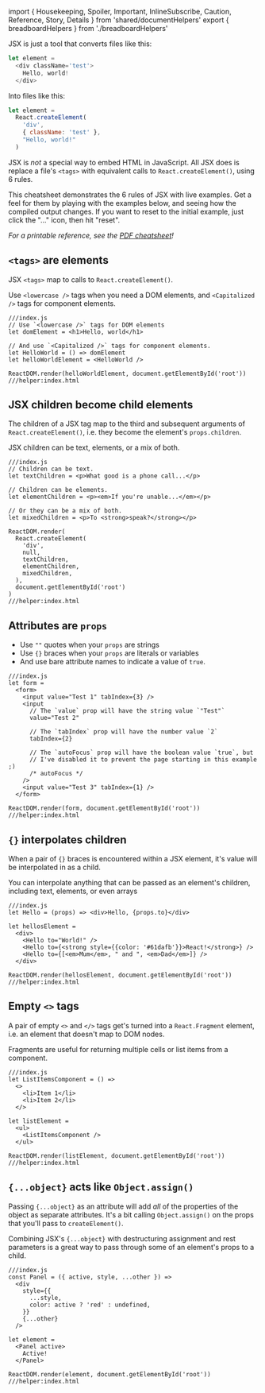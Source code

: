 import { Housekeeping, Spoiler, Important, InlineSubscribe, Caution, Reference, Story, Details } from 'shared/documentHelpers'
export { breadboardHelpers } from './breadboardHelpers'


JSX is just a tool that converts files like this:

```js
let element =
  <div className='test'>
    Hello, world!
  </div>
```

Into files like this:

```js
let element =
  React.createElement(
    'div',
    { className: 'test' },
    "Hello, world!"
  )
```

JSX is *not* a special way to embed HTML in JavaScript. All JSX does is replace a file's `<tags>` with equivalent calls to `React.createElement()`, using 6 rules.

This cheatsheet demonstrates the 6 rules of JSX with live examples. Get a feel for them by playing with the examples below, and seeing how the compiled output changes. If you want to reset to the initial example, just click the "..." icon, then hit "reset".

*For a printable reference, see the [PDF cheatsheet](/toolbox/react-cheatsheets/#JSX)!*


## `<tags>` are elements

JSX `<tags>` map to calls to `React.createElement()`.

Use `<lowercase />` tags when you need a DOM elements, and `<Capitalized />` tags for component elements.

```jsx{unpersisted,defaultLeftPanel=transformedSource,defaultIsLeftPanelSplit}
///index.js
// Use `<lowercase />` tags for DOM elements
let domElement = <h1>Hello, world</h1>

// And use `<Capitalized />` tags for component elements.
let HelloWorld = () => domElement
let helloWorldElement = <HelloWorld /> 

ReactDOM.render(helloWorldElement, document.getElementById('root'))
///helper:index.html
```


## JSX children become child elements

The children of a JSX tag map to the third and subsequent arguments of `React.createElement()`, i.e. they become the element's `props.children`.

JSX children can be text, elements, or a mix of both.

```jsx{unpersisted,defaultLeftPanel=transformedSource,defaultIsLeftPanelSplit}
///index.js
// Children can be text.
let textChildren = <p>What good is a phone call...</p>

// Children can be elements.
let elementChildren = <p><em>If you're unable...</em></p>

// Or they can be a mix of both.
let mixedChildren = <p>To <strong>speak?</strong></p>

ReactDOM.render(
  React.createElement(
    'div',
    null,
    textChildren,
    elementChildren,
    mixedChildren,
  ),
  document.getElementById('root')
)
///helper:index.html
```


## Attributes are `props`

- Use `""` quotes when your `props` are strings
- Use `{}` braces when your `props` are literals or variables
- And use bare attribute names to indicate a value of `true`.

```jsx{unpersisted,defaultLeftPanel=transformedSource,defaultIsLeftPanelSplit}
///index.js
let form =
  <form>
    <input value="Test 1" tabIndex={3} />
    <input
      // The `value` prop will have the string value `"Test"`
      value="Test 2"

      // The `tabIndex` prop will have the number value `2`
      tabIndex={2}

      // The `autoFocus` prop will have the boolean value `true`, but
      // I've disabled it to prevent the page starting in this example ;)
      /* autoFocus */
    />
    <input value="Test 3" tabIndex={1} />
  </form>
  
ReactDOM.render(form, document.getElementById('root'))
///helper:index.html
```


## `{}` interpolates children

When a pair of `{}` braces is encountered within a JSX element, it's value will be interpolated in as a child.

You can interpolate anything that can be passed as an element's children, including text, elements, or even arrays

```jsx{unpersisted,defaultLeftPanel=transformedSource,defaultIsLeftPanelSplit}
///index.js
let Hello = (props) => <div>Hello, {props.to}</div>

let hellosElement =
  <div>
    <Hello to="World!" />
    <Hello to={<strong style={{color: '#61dafb'}}>React!</strong>} />
    <Hello to={[<em>Mum</em>, " and ", <em>Dad</em>]} />
  </div>
  
ReactDOM.render(hellosElement, document.getElementById('root'))
///helper:index.html
```


## Empty `<>` tags

A pair of empty `<>` and `</>` tags get's turned into a `React.Fragment` element, i.e. an element that doesn't map to DOM nodes.

Fragments are useful for returning multiple cells or list items from a component.

```jsx{unpersisted,defaultLeftPanel=transformedSource,defaultIsLeftPanelSplit}
///index.js
let ListItemsComponent = () =>
  <>
    <li>Item 1</li>
    <li>Item 2</li>
  </>

let listElement =
  <ul>
    <ListItemsComponent />
  </ul>

ReactDOM.render(listElement, document.getElementById('root'))
///helper:index.html
```


## `{...object}` acts like `Object.assign()`

Passing `{...object}` as an attribute will add *all* of the properties of the object as separate attributes. It's a bit calling `Object.assign()` on the props that you'll pass to `createElement()`.

Combining JSX's `{...object}` with destructuring assignment and rest parameters is a great way to pass through some of an element's props to a child.

```jsx{unpersisted,defaultLeftPanel=transformedSource,defaultIsLeftPanelSplit}
///index.js
const Panel = ({ active, style, ...other }) =>
  <div
    style={{
      ...style,
      color: active ? 'red' : undefined,
    }}
    {...other}
  />

let element =
  <Panel active>
    Active!
  </Panel>
  
ReactDOM.render(element, document.getElementById('root'))
///helper:index.html
```
